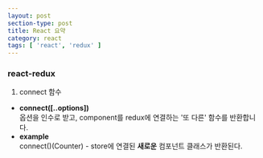 ```yaml
---
layout: post
section-type: post
title: React 요약
category: react
tags: [ 'react', 'redux' ]
---
```


### react-redux

1. connect 함수
 - __connect([..options])__  
  옵션을 인수로 받고, component를 redux에 연결하는 '또 다른' 함수를 반환합니다.
 - __example__  
  connect()(Counter) - store에 연결된 __새로운__ 컴포넌트 클래스가 반환된다.

 
